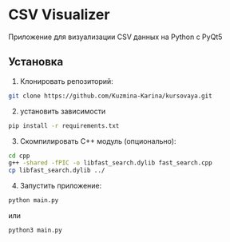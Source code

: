 # CSV Visualizer
Приложение для визуализации CSV данных на Python с PyQt5

## Установка
1. Клонировать репозиторий:
```bash
git clone https://github.com/Kuzmina-Karina/kursovaya.git
```


2. установить зависимости
```bash
pip install -r requirements.txt
```


3. Скомпилировать C++ модуль (опционально):
```bash
cd cpp
g++ -shared -fPIC -o libfast_search.dylib fast_search.cpp
cp libfast_search.dylib ../
```


4. Запустить приложение:
```bash
python main.py
```
или
```bash
python3 main.py
```